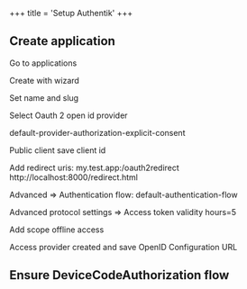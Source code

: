 +++
title = 'Setup Authentik'
+++

## Create application

Go to applications

Create with wizard

Set name and slug

Select Oauth 2 open id provider

default-provider-authorization-explicit-consent

Public client save client id

Add redirect uris: 
my.test.app:/oauth2redirect
http://localhost:8000/redirect.html

Advanced => Authentication flow: default-authentication-flow

Advanced protocol settings => Access token validity hours=5

Add scope offline access

Access provider created and save  OpenID Configuration URL 

## Ensure DeviceCodeAuthorization flow


